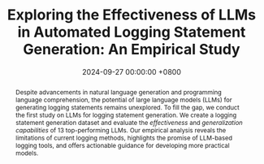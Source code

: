 ---
title:          "Exploring the Effectiveness of LLMs in Automated Logging Statement Generation: An Empirical Study"
date:           2024-09-27 00:00:00 +0800
selected:       false
pub:            >-
                IEEE Transactions on Software Engineering.
pub_pre:        >-
                <span class="badge badge-pill badge-custom badge-success">TSE'24</span>
# pub_post:       'Under review.'
# pub_last:       '<span class="badge badge-pill badge-custom badge-secondary">Conference</span><span class="badge badge-pill badge-custom badge-warning">Poster</span>'
abstract: >-
    Despite advancements in natural language generation and programming language comprehension, the potential of large language models (LLMs) for generating logging statements remains unexplored.
    To fill the gap, we conduct the first study on LLMs for logging statement generation.
    We create a logging statement generation dataset and evaluate the <i>effectiveness</i> and <i>generalization capabilities</i> of 13 top-performing LLMs.
    Our empirical analysis reveals the limitations of current logging methods, highlights the promise of LLM-based logging tools, and offers actionable guidance for developing more practical models.
authors:
    - Yichen Li
    - Yintong Huo
    - Zhihan Jiang
    - Renyi Zhong
    - Pinjia He
    - Yuxin Su
    - Lionel C. Briand 
    - Michael R. Lyu
links:
  Paper: 
  Arxiv: https://arxiv.org/abs/2307.05950
  Project: https://github.com/logpai/LogBench
  Slides:
  DOI:
  BibTex: https://www.zhihan-jiang.com/files/TSE24/LoggingStudy-bibtex.txt
---